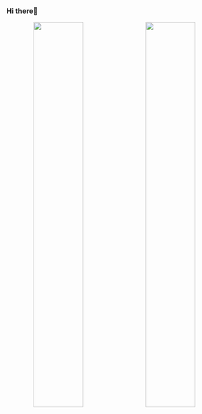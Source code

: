 ### Hi there👋
<div><div>
<div align="center">
  <img align='left' width="48%" src="https://metrics.lecoq.io/cherry291?template=classic&config.timezone=Asia%2FShanghai">
  <img align="right" width="48%" src="https://github-readme-stats-ouuan.vercel.app/api?username=cherry291&theme=dark&show_icons=true">
  </div>
<!--
**Cherry291/cherry291** is a ✨ _special_ ✨ repository because its `README.md` (this file) appears on your GitHub profile.

Here are some ideas to get you started:

- 🔭 I’m currently working on ...
- 🌱 I’m currently learning ...
- 👯 I’m looking to collaborate on ...
- 🤔 I’m looking for help with ...
- 💬 Ask me about ...
- 📫 How to reach me: ...
- 😄 Pronouns: ...
- ⚡ Fun fact: ...
-->
